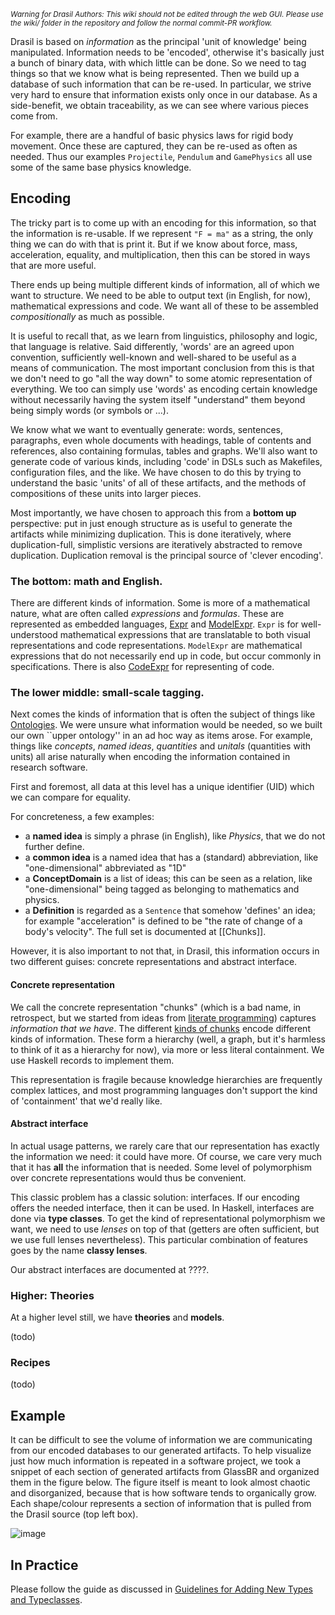 <small><i>Warning for Drasil Authors: This wiki should not be edited through the web GUI. Please use the wiki/ folder in the repository and follow the normal commit-PR workflow.</i></small>

Drasil is based on *information* as the principal 'unit of knowledge' being manipulated. Information needs to be 'encoded', otherwise it's basically just a bunch of binary data, with which little can be done. So we need to tag things so that we know what is being represented. Then we build up a database of such information that can be re-used. In particular, we strive very hard to ensure that information exists only once in our database. As a side-benefit, we obtain traceability, as we can see where various pieces come from.

For example, there are a handful of basic physics laws for rigid body movement. Once these are captured, they can be re-used as often as needed. Thus our examples `Projectile`, `Pendulum` and `GamePhysics` all use some of the same base physics knowledge.

## Encoding 

The tricky part is to come up with an encoding for this information, so that the information is re-usable. If we represent `"F = ma"` as a string, the only thing we can do with that is print it. But if we know about force, mass, acceleration, equality, and multiplication, then this can be stored in ways that are more useful.

There ends up being multiple different kinds of information, all of which we want to structure. We need to be able to output text (in English, for now), mathematical expressions and code. We want all of these to be assembled *compositionally* as much as possible.

It is useful to recall that, as we learn from linguistics, philosophy and logic, that language is relative. Said differently, 'words' are an agreed upon convention, sufficiently well-known and well-shared to be useful as a means of communication. The most important conclusion from this is that we don't need to go "all the way down" to some atomic representation of everything. We too can simply use 'words' as encoding certain knowledge without necessarily having the system itself "understand" them beyond being simply words (or symbols or ...).

We know what we want to eventually generate: words, sentences, paragraphs, even whole documents with headings, table of contents and references, also containing formulas, tables and graphs. We'll also want to generate code of various kinds, including 'code' in DSLs such as Makefiles, configuration files, and the like. We have chosen to do this by trying to understand the basic 'units' of all of these artifacts, and the methods of compositions of these units into larger pieces.

Most importantly, we have chosen to approach this from a **bottom up** perspective: put in just enough structure as is useful to generate the artifacts while minimizing duplication. This is done iteratively, where duplication-full, simplistic versions are iteratively abstracted to remove duplication. Duplication removal is the principal source of 'clever encoding'.

### The bottom: math and English.

There are different kinds of information. Some is more of a mathematical nature, what are often called *expressions* and *formulas*. These are represented as embedded languages, [Expr](Expr) and [ModelExpr](ModelExpr). `Expr` is for well-understood mathematical expressions that are translatable to both visual representations and code representations. `ModelExpr` are mathematical expressions that do not necessarily end up in code, but occur commonly in specifications. There is also [CodeExpr](CodeExpr) for representing of code.

### The lower middle: small-scale tagging.

Next comes the kinds of information that is often the subject of things like [Ontologies](https://en.wikipedia.org/wiki/Ontology_(information_science)). We were unsure what information would be needed, so we built our own ``upper ontology'' in an ad hoc way as items arose. For example, things like *concepts*, *named ideas*, *quantities* and *unitals* (quantities with units) all arise naturally when encoding the information contained in research software.

First and foremost, all data at this level has a unique identifier (UID) which we can compare for equality.

For concreteness, a few examples:
- a **named idea** is simply a phrase (in English), like *Physics*, that we do not further define.
- a **common idea** is a named idea that has a (standard) abbreviation, like "one-dimensional" abbreviated as "1D"
- a **ConceptDomain** is a list of ideas; this can be seen as a relation, like "one-dimensional" being tagged as belonging to mathematics and physics.
- a **Definition** is regarded as a `Sentence` that somehow 'defines' an idea; for example "acceleration" is defined to be "the rate of change of a body's velocity".
The full set is documented at [[Chunks]].

However, it is also important to not that, in Drasil, this information occurs in two different guises: concrete representations and abstract interface. 

#### Concrete representation

We call the concrete representation "chunks" (which is a bad name, in retrospect, but we started from ideas from [literate programming](http://www.literateprogramming.com/)) captures *information that we have*. The different [kinds of chunks](Chunks) encode different kinds of information. These form a hierarchy (well, a graph, but it's harmless to think of it as a hierarchy for now), via more or less literal containment. We use Haskell records to implement them.

This representation is fragile because knowledge hierarchies are frequently complex lattices, and most programming languages don't support the kind of 'containment' that we'd really like.

#### Abstract interface

In actual usage patterns, we rarely care that our representation has exactly the information we need: it could have more. Of course, we care very much that it has **all** the information that is needed. Some level of polymorphism over concrete representations would thus be convenient.

This classic problem has a classic solution: interfaces. If our encoding offers the needed interface, then it can be used. In Haskell, interfaces are done via **type classes**.  To get the kind of representational polymorphism we want, we need to use *lenses* on top of that (getters are often sufficient, but we use full lenses nevertheless).  This particular combination of features goes by the name **classy lenses**.

Our abstract interfaces are documented at ????.

### Higher: Theories

At a higher level still, we have **theories** and **models**.

(todo)

### Recipes

(todo)

## Example
It can be difficult to see the volume of information we are communicating from our encoded databases to our generated artifacts. To help visualize just how much information is repeated in a software project, we took a snippet of each section of generated artifacts from GlassBR and organized them in the figure below. The figure itself is meant to look almost chaotic and disorganized, because that is how software tends to organically grow. Each shape/colour represents a section of information that is pulled from the Drasil source (top left box).

![image](https://user-images.githubusercontent.com/69334555/129775028-56b17d61-1ae2-4487-83c4-d1bb54ba8e80.png)

## In Practice
Please follow the guide as discussed in [Guidelines for Adding New Types and Typeclasses](Guidelines-for-Adding-New-Types-and-Typeclasses-in-Drasil#Using_Haskell_types_for_Drasil).
